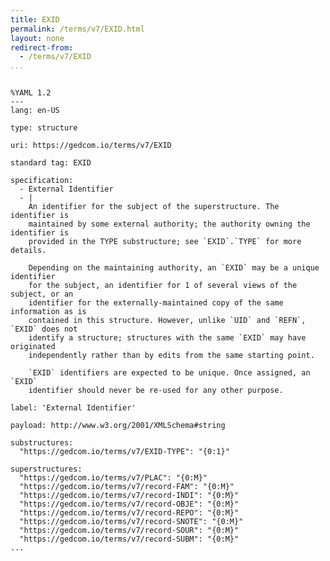 ```yaml
---
title: EXID
permalink: /terms/v7/EXID.html
layout: none
redirect-from:
  - /terms/v7/EXID
...
```


```

%YAML 1.2
---
lang: en-US

type: structure

uri: https://gedcom.io/terms/v7/EXID

standard tag: EXID

specification:
  - External Identifier
  - |
    An identifier for the subject of the superstructure. The identifier is
    maintained by some external authority; the authority owning the identifier is
    provided in the TYPE substructure; see `EXID`.`TYPE` for more details.
    
    Depending on the maintaining authority, an `EXID` may be a unique identifier
    for the subject, an identifier for 1 of several views of the subject, or an
    identifier for the externally-maintained copy of the same information as is
    contained in this structure. However, unlike `UID` and `REFN`, `EXID` does not
    identify a structure; structures with the same `EXID` may have originated
    independently rather than by edits from the same starting point.
    
    `EXID` identifiers are expected to be unique. Once assigned, an `EXID`
    identifier should never be re-used for any other purpose.

label: 'External Identifier'

payload: http://www.w3.org/2001/XMLSchema#string

substructures:
  "https://gedcom.io/terms/v7/EXID-TYPE": "{0:1}"

superstructures:
  "https://gedcom.io/terms/v7/PLAC": "{0:M}"
  "https://gedcom.io/terms/v7/record-FAM": "{0:M}"
  "https://gedcom.io/terms/v7/record-INDI": "{0:M}"
  "https://gedcom.io/terms/v7/record-OBJE": "{0:M}"
  "https://gedcom.io/terms/v7/record-REPO": "{0:M}"
  "https://gedcom.io/terms/v7/record-SNOTE": "{0:M}"
  "https://gedcom.io/terms/v7/record-SOUR": "{0:M}"
  "https://gedcom.io/terms/v7/record-SUBM": "{0:M}"
...

```
